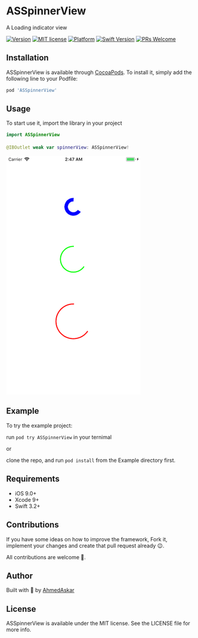 # ASSpinnerView

A Loading indicator view 

<!--[![CI Status](https://img.shields.io/travis/AhmedAskar/ASSpinnerView.svg?style=flat)](https://travis-ci.org/mikeAttia/ASSpinnerView)-->
[![Version](https://img.shields.io/cocoapods/v/ASSpinnerView.svg?style=flat)](https://cocoapods.org/pods/ASSpinnerView)
[![MIT license](https://img.shields.io/badge/License-MIT-blue.svg)](https://lbesson.mit-license.org/)
[![Platform](https://img.shields.io/cocoapods/p/ASSpinnerView.svg?style=flat)](https://developer.apple.com/resources/)
[![Swift Version](https://img.shields.io/badge/swift-4.1-orange.svg?style=flat)](https://swift.org/blog/swift-4-1-released/)
[![PRs Welcome](https://img.shields.io/badge/PRs-welcome-brightgreen.svg?style=flat)](http://makeapullrequest.com)


## Installation

ASSpinnerView is available through [CocoaPods](https://cocoapods.org). To install
it, simply add the following line to your Podfile:

```ruby
pod 'ASSpinnerView'
```

## Usage

To start use it, import the library in your project 

```swift
import ASSpinnerView

@IBOutlet weak var spinnerView: ASSpinnerView!
```

![screenshot_01](https://raw.githubusercontent.com/AhmedAskar/ASSpinnerView/master/Screenshots/screenshot_01.png)

## Example

To try the example project:

run `pod try ASSpinnerView` in your ternimal

or

clone the repo, and run `pod install` from the Example directory first.

## Requirements

- iOS 9.0+
- Xcode 9+
- Swift 3.2+

## Contributions

If you have some ideas on how to improve the framework, Fork it, implement your changes and create that pull request already 😉.

All contributions are welcome 🤗.

## Author

Built with 💙 by [AhmedAskar](https://github.com/AhmedAskar)

## License

ASSpinnerView is available under the MIT license. See the LICENSE file for more info.
